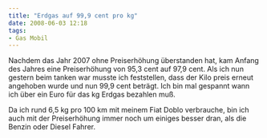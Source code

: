 ```yaml
---
title: "Erdgas auf 99,9 cent pro kg"
date: 2008-06-03 12:18
tags: 
- Gas Mobil
---
```

Nachdem das Jahr 2007 ohne Preiserhöhung überstanden hat, kam Anfang des Jahres eine Preiserhöhung von 95,3 cent auf 97,9 cent. Als ich nun gestern beim tanken war musste ich feststellen, dass der Kilo preis erneut angehoben wurde und nun 99,9 cent beträgt. Ich bin mal gespannt wann ich über ein Euro für das kg Erdgas bezahlen muß.

Da ich rund 6,5 kg pro 100 km mit meinem Fiat Doblo verbrauche, bin ich auch mit der Preiserhöhung immer noch um einiges besser dran, als die Benzin oder Diesel Fahrer.
